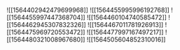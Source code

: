 ![[1564402942479699968]]
![[1564455995996192768]]
![[1564455997447368704]]
![[1564460104740585472]]
![[1564462945307832326]]
![[1564467011781926913]]
![[1564475969720553472]]
![[1564477997167497217]]
![[1564480321008967680]]
![[1564505604852310016]]
